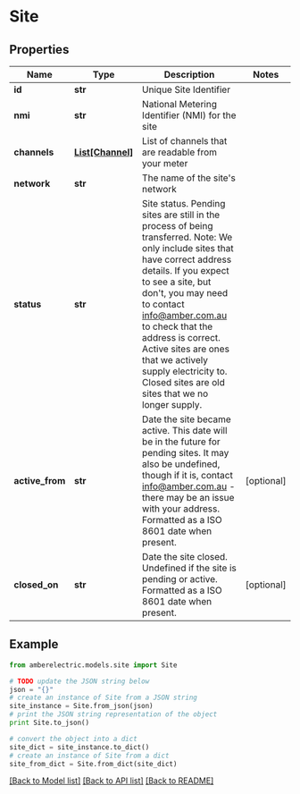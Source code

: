 # Site


## Properties
Name | Type | Description | Notes
------------ | ------------- | ------------- | -------------
**id** | **str** | Unique Site Identifier | 
**nmi** | **str** | National Metering Identifier (NMI) for the site | 
**channels** | [**List[Channel]**](Channel.md) | List of channels that are readable from your meter | 
**network** | **str** | The name of the site&#39;s network | 
**status** | **str** | Site status.  Pending sites are still in the process of being transferred. Note: We only include sites that have correct address details. If you expect to see a site, but don&#39;t, you may need to contact [info@amber.com.au](mailto:info@amber.com.au) to check that the address is correct.  Active sites are ones that we actively supply electricity to.  Closed sites are old sites that we no longer supply. | 
**active_from** | **str** | Date the site became active. This date will be in the future for pending sites. It may also be undefined, though if it is, contact [info@amber.com.au](mailto:info@amber.com.au) - there may be an issue with your address. Formatted as a ISO 8601 date when present. | [optional] 
**closed_on** | **str** | Date the site closed. Undefined if the site is pending or active. Formatted as a ISO 8601 date when present. | [optional] 

## Example

```python
from amberelectric.models.site import Site

# TODO update the JSON string below
json = "{}"
# create an instance of Site from a JSON string
site_instance = Site.from_json(json)
# print the JSON string representation of the object
print Site.to_json()

# convert the object into a dict
site_dict = site_instance.to_dict()
# create an instance of Site from a dict
site_from_dict = Site.from_dict(site_dict)
```
[[Back to Model list]](../README.md#documentation-for-models) [[Back to API list]](../README.md#documentation-for-api-endpoints) [[Back to README]](../README.md)


